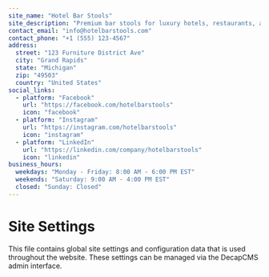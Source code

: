 ```yaml
---
site_name: "Hotel Bar Stools"
site_description: "Premium bar stools for luxury hotels, restaurants, and commercial spaces. Custom designs, superior craftsmanship, worldwide delivery."
contact_email: "info@hotelbarstools.com"
contact_phone: "+1 (555) 123-4567"
address:
  street: "123 Furniture District Ave"
  city: "Grand Rapids"
  state: "Michigan"
  zip: "49503"
  country: "United States"
social_links:
  - platform: "Facebook"
    url: "https://facebook.com/hotelbarstools"
    icon: "facebook"
  - platform: "Instagram"
    url: "https://instagram.com/hotelbarstools"
    icon: "instagram"
  - platform: "LinkedIn"
    url: "https://linkedin.com/company/hotelbarstools"
    icon: "linkedin"
business_hours:
  weekdays: "Monday - Friday: 8:00 AM - 6:00 PM EST"
  weekends: "Saturday: 9:00 AM - 4:00 PM EST"
  closed: "Sunday: Closed"
---
```


# Site Settings

This file contains global site settings and configuration data that is used throughout the website. These settings can be managed via the DecapCMS admin interface. 